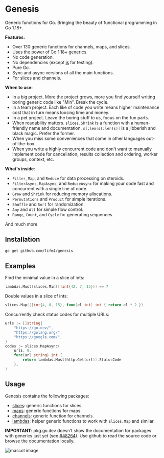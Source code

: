 # Genesis

Generic functions for Go. Bringing the beauty of functional programming in Go 1.18+.

**Features:**

+ Over 130 generic functions for channels, maps, and slices.
+ Uses the power of Go 1.18+ generics.
+ No code generation.
+ No dependencies (except [is](https://github.com/matryer/is) for testing).
+ Pure Go.
+ Sync and async versions of all the main functions.
+ For slices and channels.

**When to use:**

+ In a big project. More the project grows, more you find yourself writing boring generic code like "Min". Break the cycle.
+ In a team project. Each like of code you write means higher maintenance cost that in turn means loosing time and money.
+ In a pet project. Leave the boring stuff to us, focus on the fun parts.
+ When readability matters. `slices.Shrink` is a function with a human-friendly name and documentation. `s[:len(s):len(s)]` is a jibberish and black magic. Prefer the former.
+ When you miss some conveniences that come in other languages out-of-the-box.
+ When you write a highly concurrent code and don't want to manually implement code for cancellation, results collection and ordering, worker groups, context, etc.

**What's inside**:

+ `Filter`, `Map`, and `Reduce` for data processing on steroids.
+ `FilterAsync`, `MapAsync`, and `ReduceAsync` for making your code fast and concurrent with a single line of code.
+ `Grow` and `Shrink` for reducing memory allocations.
+ `Permutations` and `Product` for simple iterations.
+ `Shuffle` and `Sort` for randomization.
+ `Any` and `All` for simple flow control.
+ `Range`, `Count`, and `Cycle` for generating sequences.

And much more.

## Installation

```bash
go get github.com/life4/genesis
```

## Examples

Find the minimal value in a slice of ints:

```go
lambdas.Must(slices.Min([]int{42, 7, 13})) == 7
```

Double values in a slice of ints:

```go
slices.Map([]int{4, 8, 15}, func(el int) int { return el * 2 })
```

Concurrently check status codes for multiple URLs:

```go
urls := []string{
	"https://go.dev/",
	"https://golang.org/",
	"https://google.com/",
}
codes := slices.MapAsync(
	urls, 0,
	func(url string) int {
		return lambdas.Must(http.Get(url)).StatusCode
	},
)
```

## Usage

Genesis contains the following packages:

+ [slices](./slices): generic functions for slices.
+ [maps](./maps): generic functions for maps.
+ [channels](./channels): generic function for channels.
+ [lambdas](./lambdas): helper generic functions to work with `slices.Map` and similar.

**IMPORTANT**: pkg.go.dev doesn't show the documentation for packages with generics just yet (see [#48264](https://github.com/golang/go/issues/48264)). Use github to read the source code or browse the documentation locally.

![mascot image](./gopher.png)
